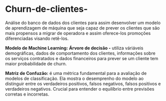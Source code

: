 # Churn-de-clientes-
Análise do banco de dados dos clientes para assim desenvolver um modelo de aprendizagem de máquina que seja capaz de prever os clientes que são mais propensos a migrar de operadora e assim oferece-los promoções diferenciadas visando retê-los.

**Modelo de Machine Learning:**
  **Árvore de decisão -** utiliza váriáveis demográficas, dados de comportamento dos clientes, informações sobre os serviços contratados e dados financeiros para prever se um cliente tem maior probabilidade de churn.

**Matriz de Confuzão:** é uma métrica fundamental para a avaliação de modelos de classificação. Ela mostra o desemprenho do modelo ao distinguir entre os verdadeiros positivos, falsos negativos, falsos positivos e verdadeiros negativos. Crucial para entender o equilíbrio entre previsões corretas e incorretas.
